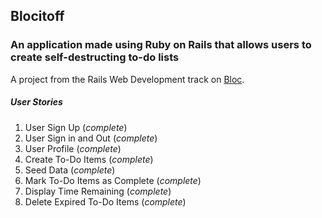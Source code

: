 ## Blocitoff
### An application made using Ruby on Rails that allows users to create self-destructing to-do lists

A project from the Rails Web Development track on [Bloc](http://bloc.io).

##### *User Stories*
1. User Sign Up (*complete*)
2. User Sign in and Out (*complete*)
3. User Profile (*complete*)
4. Create To-Do Items (*complete*)
5. Seed Data (*complete*)
6. Mark To-Do Items as Complete (*complete*)
7. Display Time Remaining (*complete*)
8. Delete Expired To-Do Items (*complete*)
